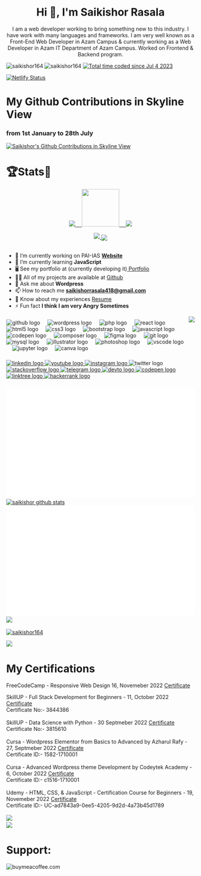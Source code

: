 

<h1 align="center">Hi 👋, I'm Saikishor Rasala</h1>
<p align="center">I am a web developer working to bring something new to this industry. I have work with many languages and frameworks. I am very well known as a Front-End Web Developer in Azam Campus & currently working as a Web Developer in Azam IT Department of Azam Campus. Worked on Frontend & Backend program. </p>
<p> <img src="https://komarev.com/ghpvc/?username=saikishor164&label=Profile%20views&color=0e75b6&style=plastic" alt="saikishor164" />
 <img src="https://img.shields.io/github/followers/saikishor164?style=plastic" alt="saikishor164" />  
<!-- <img src="https://img.shields.io/github/commit-activity/m/saikishor164/ProFormaForm?style=plastic" alt="saikishor164" /> -->
 <a href="https://wakatime.com/@44c4cd40-9920-40d7-86da-9eb0c0a197af"><img src="https://wakatime.com/badge/user/44c4cd40-9920-40d7-86da-9eb0c0a197af.svg" alt="Total time coded since Jul 4 2023" /></a>
 
[![Netlify Status](https://api.netlify.com/api/v1/badges/e706bf5b-b992-43bc-b099-8f4c4cbae341/deploy-status)](https://app.netlify.com/sites/saikishor/deploys)

<!-- <img src="https://img.shields.io/github/languages/count/saikishor164/ProFormaForm?style=plastic" alt="saikishor164"> -->
<!-- <img src="https://img.shields.io/github/languages/top/saikishor164/ProFormaForm?style=plastic" alt="saikishor164"> -->
<!-- <img src="https://visitor-badge.glitch.me/badge?page_id=saikishor164"> -->
<h1> My Github Contributions in Skyline View</h1>
<h3>from 1st January to 28th July </h3>
 <a href="https://skyline.github.com/saikishor164/2023"><img src="https://github.com/Saikishor164/Saikishor164/blob/main/saikishor164s%20skyline%20video%20version.gif" alt="Saikishor's Github Contributions in Skyline View" > </a>
</p> 

<!-- <img style="background-color:black" src="https://raw.githubusercontent.com/saikishor164/saikishor164/output/snake.svg" alt="Snake animation" /> -->

<h1>🏆Stats🏅</h1>
   <a href="https://github.com/Saikishor164"> <p align="center">
        <img width="150" src="https://cdn.jsdelivr.net/gh/sun0225SUN/sun0225SUN/assets/images/left.png" />&emsp;
        <img src="https://media.tenor.com/0ENB5HuTH0gAAAAi/trophy-beker.gif" width="100px" height="100px">&emsp;
        <img width="150" src="https://cdn.jsdelivr.net/gh/sun0225SUN/sun0225SUN/assets/images/right.png" /> 
    </p> </a>
    <p align="center">
    <div align="center">        
           <a href="https://github.com/Saikishor164"> <img src="https://github-profile-trophy.vercel.app/?username=saikishor164&row=1&column=4&title=LongTimeUser,AncientUser,Commits,Reviews"> </a>
<!--             <img src="https://github-profile-trophy.vercel.app/?username=saikishor164&column=3&title="> -->
        <a href="https://github.com/Saikishor164"> <img align="center" src="https://github-profile-trophy.vercel.app/?username=saikishor164&row=1&column=7&title=Followers,PullRequest,Repositories,Issues,Stars,MultiLanguage,Organizations"> </a>
    </div>

<br>
<!--
<p align="left"> <a href="https://github.com/saikishor164" target="_blank" ><img src="https://github-trophies.vercel.app/?username=saikishor164&rank=SECRET,SSS,SS,S,AAA,AA,A,B,unknown&row=3&column=4&&margin-w=15&margin-h=15" alt="saikishor164" /></a> </p> <br> --> 

<!-- https://github-profile-trophy.vercel.app/?username=saikishor164&row=3&column=4 -->



<!-- <p align="left"> <a href="https://github.com/saikishor164"><img src="[https://github-profile-trophy.vercel.app/?username=saikishor164](https://github-profile-trophy.vercel.app/?username=saikishor164&rank=S,SS,SSS,AAA,AA,A,B,C,UNKNOWN)" alt="saikishor164" /></a> </p><br>  -->

<!-- <p align="left"> <a href="https://twitter.com/saikishor164" target="blank"><img src="https://img.shields.io/twitter/follow/saikishor164?logo=twitter&style=for-the-badge" alt="saikishor164" /></a> </p> <br> -->

- 🔭 I’m currently working on  PAI-IAS  **[Website ](https://paiias.org)**
- 🌱 I’m currently learning **JavaScript**
- <i class="fa-regular fa-file"></i> 🖥️ See my portfolio at (currently developing it)[ Portfolio](https://saikishor164.github.io/)
- 👨‍💻 All of my projects are available at [Github](https://github.com/Saikishor164?tab=repositories)
- 💬 Ask me about **Wordpress**
- 📫 How to reach me **saikishorrasala418@gmail.com**
- 📄 Know about my experiences <a href="https://saikishor164.github.io/saikishor-resume.pdf" target="blank">Resume</a>
- ⚡ Fun fact **I think I am very Angry Sometimes**

<!-- 
<h1 align="left">Connect with me:</h1>
<p align="left">
<a href="https://codepen.io/saikishorrasala" target="_blank"><img align="center" src="imgs/codepen.svg" alt="saikishorrasala" height="30" width="40" /></a>
<a href="https://dev.to/saikishor164" target="_blank"><img align="center" src="imgs/devto.svg" alt="saikishor164" height="30" width="40" /></a>
<a href="https://twitter.com/saikishor164" target="_blank"><img align="center" src="imgs/twitter.svg" alt="saikishor164" height="30" width="40" /></a>
<a href="https://stackoverflow.com/users/17814504/saikishor-rasala" target="_blank"><img align="center" src="imgs/stack-overflow.svg" alt="saikishor-rasala" height="30" width="40" /></a>
<a href="https://www.linkedin.com/in/saikishor164/" target="_blank"><img align="center" src="imgs/linkedin-96.svg" alt="saikishor-rasala" height="30" width="40" /></a>
 <a href="https://www.hackerrank.com/rasalasaikishor" target="blank"><img align="center" src="https://raw.githubusercontent.com/rahuldkjain/github-profile-readme-generator/master/src/images/icons/Social/hackerrank.svg" alt="rasalasaikishor" height="30" width="40" /></a>
 <a href="https://www.leetcode.com/saikishor164" target="blank"><img align="center" src="https://raw.githubusercontent.com/rahuldkjain/github-profile-readme-generator/master/src/images/icons/Social/leet-code.svg" alt="saikishor164" height="30" width="40" /></a>
</p> -->


<img align="right" height="150" src="https://media2.giphy.com/media/bGgsc5mWoryfgKBx1u/200w.gif?cid=790b7611q49x33kjv723qbmgr47ma9a792mo8rkqy6ee0ddz&ep=v1_gifs_search&rid=200w.gif&ct=g"  />

###

<div align="left">
  <img src="https://cdn.jsdelivr.net/gh/devicons/devicon/icons/github/github-original-wordmark.svg" height="30" alt="github logo"  />
  <img width="12" />
  <img src="https://cdn.jsdelivr.net/gh/devicons/devicon/icons/wordpress/wordpress-plain.svg" height="30" alt="wordpress logo"  />
  <img width="12" />
  <img src="https://cdn.jsdelivr.net/gh/devicons/devicon/icons/php/php-original.svg" height="30" alt="php logo"  />
  <img width="12" />
  <img src="https://cdn.jsdelivr.net/gh/devicons/devicon/icons/react/react-original-wordmark.svg" height="30" alt="react logo"  />
  <img width="12" />
<!--   <img src="https://cdn.jsdelivr.net/gh/devicons/devicon/icons/npm/npm-original-wordmark.svg" height="30" alt="npm logo"  />
  <img width="12" /> -->
  <img src="https://cdn.jsdelivr.net/gh/devicons/devicon/icons/html5/html5-original.svg" height="30" alt="html5 logo"  />
  <img width="12" />
  <img src="https://cdn.jsdelivr.net/gh/devicons/devicon/icons/css3/css3-original.svg" height="30" alt="css3 logo"  />
  <img width="12" />
  <img src="https://cdn.jsdelivr.net/gh/devicons/devicon/icons/bootstrap/bootstrap-original.svg" height="30" alt="bootstrap logo"  />
  <img width="12" />
  <img src="https://cdn.jsdelivr.net/gh/devicons/devicon/icons/javascript/javascript-original.svg" height="30" alt="javascript logo"  />
  <img width="12" />
<!--   <img src="https://cdn.jsdelivr.net/gh/devicons/devicon/icons/angularjs/angularjs-original.svg" height="30" alt="angularjs logo"  />
  <img width="12" /> -->
  <img src="https://cdn.jsdelivr.net/gh/devicons/devicon/icons/codepen/codepen-plain.svg" height="30" alt="codepen logo"  />
  <img width="12" />
  <img src="https://cdn.jsdelivr.net/gh/devicons/devicon/icons/composer/composer-original.svg" height="30" alt="composer logo"  />
  <img width="12" />
  <img src="https://cdn.jsdelivr.net/gh/devicons/devicon/icons/figma/figma-original.svg" height="30" alt="figma logo"  />
  <img width="12" />
  <img src="https://cdn.jsdelivr.net/gh/devicons/devicon/icons/git/git-original.svg" height="30" alt="git logo"  />
<!--   <img width="12" />
  <img src="https://cdn.jsdelivr.net/gh/devicons/devicon/icons/laravel/laravel-plain.svg" height="30" alt="laravel logo"  /> -->
  <img width="12" />
  <img src="https://cdn.jsdelivr.net/gh/devicons/devicon/icons/mysql/mysql-original.svg" height="30" alt="mysql logo"  />
  <img width="12" />
  <img src="https://cdn.jsdelivr.net/gh/devicons/devicon/icons/illustrator/illustrator-line.svg" height="30" alt="illustrator logo"  />
  <img width="12" />
  <img src="https://cdn.jsdelivr.net/gh/devicons/devicon/icons/photoshop/photoshop-line.svg" height="30" alt="photoshop logo"  />
  <img width="12" />
  <img src="https://cdn.jsdelivr.net/gh/devicons/devicon/icons/vscode/vscode-original.svg" height="30" alt="vscode logo"  />
  <img width="12" />
  <img src="https://cdn.jsdelivr.net/gh/devicons/devicon/icons/jupyter/jupyter-original.svg" height="30" alt="jupyter logo"  />
<!--   <img width="12" />
 <img src="https://cdn.jsdelivr.net/gh/devicons/devicon/icons/python/python-original.svg" height="30" alt="python logo"  /> -->
  <img width="12" />
  <img src="https://cdn.jsdelivr.net/gh/devicons/devicon/icons/canva/canva-original.svg" height="30" alt="canva logo"  />
</div>

###

<div align="left">
  <a href="https://www.linkedin.com/in/saikishor164/" target="_blank">
    <img src="https://img.shields.io/static/v1?message=LinkedIn&logo=linkedin&label=&color=0077B5&logoColor=white&labelColor=&style=for-the-badge" height="35" alt="linkedin logo"  />
  </a>
  <a href="https://www.youtube.com/@saikishorr?sub_confirmation=1" target="_blank">
    <img src="https://img.shields.io/static/v1?message=Youtube&logo=youtube&label=&color=FF0000&logoColor=white&labelColor=&style=for-the-badge" height="35" alt="youtube logo"  />
  </a>
  <a href="https://instagram.com/saikishor164?igshid=MzRlODBiNWFlZA==" target="_blank">
    <img src="https://img.shields.io/static/v1?message=Instagram&logo=instagram&label=&color=E4405F&logoColor=white&labelColor=&style=for-the-badge" height="35" alt="instagram logo"  />
  </a>
  <img src="https://img.shields.io/static/v1?message=Twitter&logo=twitter&label=&color=1DA1F2&logoColor=white&labelColor=&style=for-the-badge" height="35" alt="twitter logo"  />
  <a href="https://stackoverflow.com/users/17814504/saikishor-rasala" target="_blank">
    <img src="https://img.shields.io/static/v1?message=Stackoverflow&logo=stackoverflow&label=&color=FE7A16&logoColor=white&labelColor=&style=for-the-badge" height="35" alt="stackoverflow logo"  />
  </a>
  <a href="https://t.me/Saikishor164" target="_blank">
    <img src="https://img.shields.io/static/v1?message=Telegram&logo=telegram&label=&color=2CA5E0&logoColor=white&labelColor=&style=for-the-badge" height="35" alt="telegram logo"  />
  </a>
  <a href="https://dev.to/saikishor164" target="_blank">
    <img src="https://img.shields.io/static/v1?message=dev.to&logo=dev.to&label=&color=0A0A0A&logoColor=white&labelColor=&style=for-the-badge" height="35" alt="devto logo"  />
  </a>
  <a href="https://codepen.io/saikishorrasala" target="_blank">
    <img src="https://img.shields.io/static/v1?message=Codepen&logo=codepen&label=&color=000000&logoColor=white&labelColor=&style=for-the-badge" height="35" alt="codepen logo"  />
  </a>
  <a href="https://linktr.ee/saikishor164" target="_blank">
    <img src="https://img.shields.io/static/v1?message=Linktree&logo=linktree&label=&color=1de9b6&logoColor=white&labelColor=&style=for-the-badge" height="35" alt="linktree logo"  />
  </a>
  <a href="https://www.hackerrank.com/profile/rasalasaikishor" target="_blank">
    <img src="https://img.shields.io/static/v1?message=HackerRank&logo=hackerrank&label=&color=2EC866&logoColor=white&labelColor=&style=for-the-badge" height="35" alt="hackerrank logo"  />
  </a>
</div>

###

<!-- <img src="https://raw.githubusercontent.com/saikishor164/saikishor164/output/snake.svg" alt="Snake animation" /> -->


<!--
<h1 align="left">Languages and Tools:</h1>

<p align="left">
  <a href="https://github.com/saikishor164">
    <img src="https://skillicons.dev/icons?i=html,css,js,react,nodejs,mysql,php,wordpress,bootstrap,codepen,figma,ai,ps,pr,vscode,idea,git,github,githubactions,arduino&theme=dark&perline=10" />
  </a>
</p> -->
<!-- <p align="left">  
<a href="https://getbootstrap.com" target="_blank" rel="noreferrer"> <img src="imgs/bootstrap-plain-wordmark.svg" alt="bootstrap" width="40" height="40"/> </a> 
<a href="https://www.w3schools.com/css/" target="_blank" rel="noreferrer"> <img src="imgs/css3-original-wordmark.svg" alt="css3" width="40" height="40"/> </a> 
<a href="https://git-scm.com/" target="_blank" rel="noreferrer"> <img src="imgs/git-scm-icon.svg" alt="git" width="40" height="40"/> </a> 
<a href="https://www.w3.org/html/" target="_blank" rel="noreferrer"> <img src="imgs/html5-original-wordmark.svg" alt="html5" width="40" height="40"/> </a> 
<a href="https://developer.mozilla.org/en-US/docs/Web/JavaScript" target="_blank" rel="noreferrer"> <img src="imgs/javascript-original.svg" alt="javascript" width="40" height="40"/> </a> 
<a href="https://www.mysql.com/" target="_blank" rel="noreferrer"> <img src="imgs/mysql-original-wordmark.svg" alt="mysql" width="40" height="40"/> </a> 
<a href="https://www.php.net" target="_blank" rel="noreferrer"> <img src="imgs/php-original.svg" alt="php" width="40" height="40"/> </a> 
<a href="https://www.adobe.com/products/premiere.html" target="_blank" rel="noreferrer"> <img src="imgs/Adobe_Premiere_Proicon.svg" alt="php" width="40" height="40"/> </a>
<a href="https://www.photoshop.com/en" target="_blank" rel="noreferrer"> <img src="imgs/Adobe_Photoshop_CC_icon.svg" alt="photoshop" width="40" height="40"/> </a>
<a href="https://www.adobe.com/in/products/illustrator.html" target="_blank" rel="noreferrer"> <img src="imgs/adobe_illustrator-icon.svg" alt="illustrator" width="40" height="40"/> </a> 
</p> -->

<a href="https://github.com/saikishor164">
<img src="https://github.com/saikishor164/github-stats/blob/master/generated/overview.svg#gh-light-mode-only" >
</a>
<br>
<a href="https://github.com/saikishor164"><img src="https://github-readme-stats.vercel.app/api?username=saikishor164&show=reviews&show_icons=true&number_format=long&hide_title=flase&include_all_commits=false&rank_icon=percentile" alt="saikishor github stats" ></a> <br> 
<a href="https://github.com/saikishor164">
<img src="https://github.com/saikishor164/github-stats/blob/master/generated/languages.svg#gh-light-mode-only">
<img src="https://github-readme-stats.vercel.app/api/top-langs/?username=saikishor164&layout=compact" >
</a>

<!-- <a href="http://www.github.com/saikishor164"> <img src="https://github-readme-stats.vercel.app/api/top-langs/?username=saikishor164&layout=pie" alt="saikishor164"> </a>

<!-- <img src = "https://github-readme-stats.vercel.app/api?username=saikishor164&show_icons=true&theme=dark#gh-dark-mode-only">
<br> -->
<!--<p><a href="http://www.github.com/saikishor164" > <img src="https://github-readme-stats.vercel.app/api?username=saikishor164&show_icons=true" alt="saikishor164" /> </a> -->  </p>

<a href="http://www.github.com/saikishor164" ><img src="https://github-readme-streak-stats.herokuapp.com/?user=saikishor164" alt="saikishor164" ></a> 
<!-- <p>
<a href="https://github.com/saikishor164"><img  src="https://stats.hyochan.dev/api/github-stats-advanced?login=saikishor164" width="700px" height="300px" /></a> </p> -->
<a href="https://wakatime.com/@saikishor164"><img  src="https://github-readme-stats.vercel.app/api/wakatime?username=saikishor164&layout=compact" /></a>

<h1> My Certifications </h1>

FreeCodeCamp - Responsive Web Design 16, Novemeber 2022 [Certificate](https://www.freecodecamp.org/certification/saikishor/responsive-web-design) 
<br>
<!--
Udemy - Python Complete Course For Beginners - 27, January 2022 [Certificate](https://www.udemy.com/certificate/UC-11be6fdc-312b-4b97-b86b-9804c2b33229/) <br> Certificate ID:- UC-11be6fdc-312b-4b97-b86b-9804c2b33229
<br><br> -->
SkillUP - Full Stack Development for Beginners - 11, October 2022 [Certificate](https://github.com/saikishor164/FullStackDevelopmentforBeginnersskillup.pdf) <br> Certificate No:- 3844386
<br> <br>
SkillUP - Data Science with Python - 30 Septmeber 2022 [Certificate](https://github.com/saikishor164/DataSciencewithPythonskillup.pdf) <br> Certificate No:- 3815610
<br><br>
Cursa - Wordpress Elementor from Basics to Advanced by Azharul Rafy - 27, Septmeber 2022 [Certificate](https://cursa.app/en/my-certificate/5876e88e3ef65165a4bc3d0fbd9894eb/ok) <br> Certificate ID:- 1582-1710001
<br><br>
Cursa - Advanced Wordpress theme Development by Codeytek Academy - 6, October 2022 [Certificate](https://cursa.app/en/my-certificate/8061bf76ab2c75d319cac6cc5eeb5be2/ok) <br> Certificate ID:- c1516-1710001
<br><br>
Udemy - HTML, CSS, & JavaScript - Certification Course for Beginners - 19, Novemeber 2022 [Certificate](https://www.udemy.com/certificate/UC-ad7843a9-0ee5-4205-9d2d-4a73b45d1789/) <br> Certificate ID:- UC-ad7843a9-0ee5-4205-9d2d-4a73b45d1789
<br> <br>
<a href="https://github.com/Saikishor164"> <img src="https://raw.githubusercontent.com/BrunnerLivio/brunnerlivio/master/images/marquee.svg"> 
<br>
<img  src="https://profile-counter.glitch.me/saikishor164/count.svg" > <br> </a>
<h1>Support:</h1>
<p><a href="https://www.buymeacoffee.com/saikishor164"> <img align="left" src="https://cdn.buymeacoffee.com/buttons/v2/default-yellow.png" height="50" width="210" alt="buymeacoffee.com" /></a></p><br>    
<!--
waka_37535a22-a827-4496-ae01-516c8b3a9e34
-->

<!-- 
<video  width="1600" height="400" controls >
  <source src="https://saikishor164.github.io/images/snake-animation-low.mp4" type="video/mp4">
  Your browser does not support the video tag.
</video> 

[![Video](https://github.com/Saikishor164/Saikishor164/blob/main/imgs/snake%20animation%20low.mp4)]([https://www.youtube.com/watch?v=YOUTUBE_VIDEO_ID](https://github.com/Saikishor164/Saikishor164/blob/main/imgs/snake%20animation%20low.mp4)https://github.com/Saikishor164/Saikishor164/blob/main/imgs/snake%20animation%20low.mp4)

-->


###
